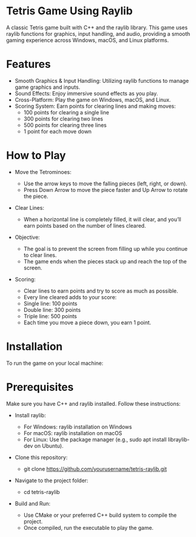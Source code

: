# Tetris Game Using Raylib
A classic Tetris game built with C++ and the raylib library. This game uses raylib functions for graphics, input handling, and audio, providing a smooth gaming experience across Windows, macOS, and Linux platforms.

# Features
- Smooth Graphics & Input Handling: Utilizing raylib functions to manage game graphics and inputs.
- Sound Effects: Enjoy immersive sound effects as you play.
- Cross-Platform: Play the game on Windows, macOS, and Linux.
- Scoring System: Earn points for clearing lines and making moves:
  - 100 points for clearing a single line
  - 300 points for clearing two lines
  - 500 points for clearing three lines
  - 1 point for each move down
# How to Play
- Move the Tetrominoes:

   - Use the arrow keys to move the falling pieces (left, right, or down).
   - Press Down Arrow to move the piece faster and Up Arrow to rotate the piece.
- Clear Lines:

   - When a horizontal line is completely filled, it will clear, and you’ll earn points based on the number of lines cleared.
- Objective:

   - The goal is to prevent the screen from filling up while you continue to clear lines.
   - The game ends when the pieces stack up and reach the top of the screen.
- Scoring:

   - Clear lines to earn points and try to score as much as possible.
   - Every line cleared adds to your score:
   - Single line: 100 points
   - Double line: 300 points
   - Triple line: 500 points
   - Each time you move a piece down, you earn 1 point.
# Installation
To run the game on your local machine:

# Prerequisites
Make sure you have C++ and raylib installed. Follow these instructions:

- Install raylib:

   - For Windows: raylib installation on Windows
   - For macOS: raylib installation on macOS
   - For Linux: Use the package manager (e.g., sudo apt install libraylib-dev on Ubuntu).
- Clone this repository:

   - git clone https://github.com/yourusername/tetris-raylib.git
- Navigate to the project folder:

   - cd tetris-raylib
- Build and Run:

   - Use CMake or your preferred C++ build system to compile the project.
   - Once compiled, run the executable to play the game.

